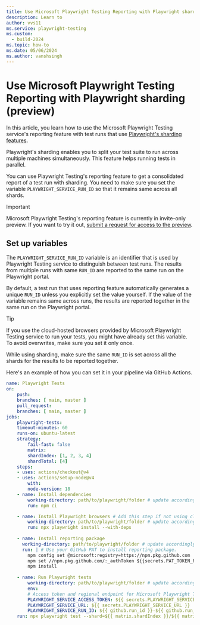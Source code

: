 ```yaml
---
title: Use Microsoft Playwright Testing Reporting with Playwright sharding (preview)
description: Learn to
author: vvs11
ms.service: playwright-testing
ms.custom:
  - build-2024
ms.topic: how-to
ms.date: 05/06/2024
ms.author: vanshsingh
---
```


# Use Microsoft Playwright Testing Reporting with Playwright sharding (preview)

In this article, you learn how to use the Microsoft Playwright Testing service's reporting feature with test runs that use [Playwright's sharding features](https://playwright.dev/docs/test-sharding). 

Playwright's sharding enables you to split your test suite to run across multiple machines simultaneously. This feature helps running tests in parallel.

You can use Playwright Testing's reporting feature to get a consolidated report of a test run with sharding. You need to make sure you set the variable `PLAYWRIGHT_SERVICE_RUN_ID` so that it remains same across all shards. 

> [!IMPORTANT]
> Microsoft Playwright Testing's reporting feature is currently in invite-only preview. If you want to try it out, [submit a request for access to the preview](https://aka.ms/mpt/reporting-signup).


## Set up variables

The `PLAYWRIGHT_SERVICE_RUN_ID` variable is an identifier that is used by Playwright Testing service to distinguish between test runs. The results from multiple runs with same `RUN_ID` are reported to the same run on the Playwright portal. 

By default, a test run that uses reporting feature automatically generates a unique `RUN_ID` unless you explicitly set the value yourself. If the value of the variable remains same across runs, the results are reported together in the same run on the Playwright portal. 

> [!Tip]
> If you use the cloud-hosted browsers provided by Microsoft Playwright Testing service to run your tests, you might have already set this variable. To avoid overwrites, make sure you set it only once. 


While using sharding, make sure the same `RUN_ID` is set across all the shards for the results to be reported together. 

Here's an example of how you can set it in your pipeline via GitHub Actions. 


```yml
name: Playwright Tests
on:
    push:
    branches: [ main, master ]
    pull_request:
    branches: [ main, master ]
jobs:
    playwright-tests:
    timeout-minutes: 60
    runs-on: ubuntu-latest
    strategy:
        fail-fast: false
        matrix:
        shardIndex: [1, 2, 3, 4]
        shardTotal: [4]
    steps:
    - uses: actions/checkout@v4
    - uses: actions/setup-node@v4
        with:
        node-version: 18
    - name: Install dependencies
        working-directory: path/to/playwright/folder # update accordingly
        run: npm ci

    - name: Install Playwright browsers # Add this step if not using cloud-hosted browsers
        working-directory: path/to/playwright/folder # update accordingly  
        run: npx playwright install --with-deps  
    
    - name: Install reporting package 
      working-directory: path/to/playwright/folder # update accordingly
      run: | # Use your GitHub PAT to install reporting package.
        npm config set @microsoft:registry=https://npm.pkg.github.com
        npm set //npm.pkg.github.com/:_authToken ${{secrets.PAT_TOKEN_PACKAGE}} 
        npm install
    
    - name: Run Playwright tests
        working-directory: path/to/playwright/folder # update accordingly
        env:
        # Access token and regional endpoint for Microsoft Playwright Testing
        PLAYWRIGHT_SERVICE_ACCESS_TOKEN: ${{ secrets.PLAYWRIGHT_SERVICE_ACCESS_TOKEN }}
        PLAYWRIGHT_SERVICE_URL: ${{ secrets.PLAYWRIGHT_SERVICE_URL }}
        PLAYWRIGHT_SERVICE_RUN_ID: ${{ github.run_id }}-${{ github.run_attempt }}-${{ github.sha }} #This Run_ID will be unique and will remain same across all shards
    run: npx playwright test --shard=${{ matrix.shardIndex }}/${{ matrix.shardTotal }}
```
